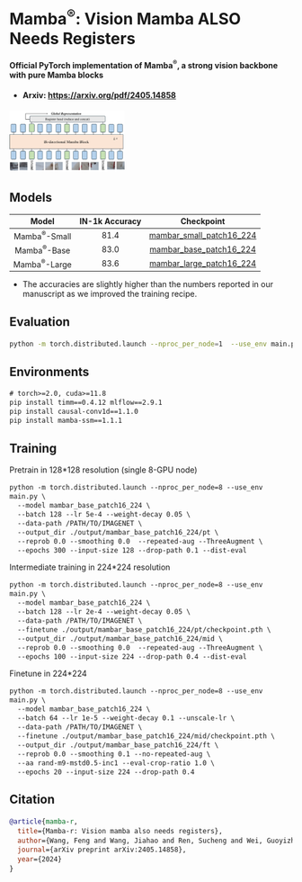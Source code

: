 # Mamba<sup>&reg;</sup>: Vision Mamba ALSO Needs Registers

#### Official PyTorch implementation of Mamba<sup>&reg;</sup>, a strong vision backbone with pure Mamba blocks

- #### Arxiv: https://arxiv.org/pdf/2405.14858

<img src="Assets\teaser.png" style="zoom: 20%;" />

## Models

|            Model            | IN-1k Accuracy |                          Checkpoint                          |
|:------------------------------------------------------------------:|:-------------:|:----------:|
| Mamba<sup>&reg;</sup>-Small |      81.4      | [mambar_small_patch16_224](https://huggingface.co/Wangf3014/Mamba-Reg/resolve/main/mambar_small_patch16_224.pth) |
| Mamba<sup>&reg;</sup>-Base  |      83.0      | [mambar_base_patch16_224](https://huggingface.co/Wangf3014/Mamba-Reg/resolve/main/mambar_base_patch16_224.pth) |
| Mamba<sup>&reg;</sup>-Large |      83.6      | [mambar_large_patch16_224](https://huggingface.co/Wangf3014/Mamba-Reg/resolve/main/mambar_large_patch16_224.pth) |

* The accuracies are slightly higher than the numbers reported in our manuscript as we improved the training recipe.

## Evaluation

```bash
python -m torch.distributed.launch --nproc_per_node=1  --use_env main.py --model mambar_base_patch16_224 --eval --eval-crop-ratio 1.0 --batch 128 --data-path /PATH/TO/IMAGENET --resume /PATH/TO/CHECKPOINT
```
## Environments

```
# torch>=2.0, cuda>=11.8
pip install timm==0.4.12 mlflow==2.9.1
pip install causal-conv1d==1.1.0
pip install mamba-ssm==1.1.1
```

## Training

Pretrain in 128*128  resolution (single 8-GPU node)

```
python -m torch.distributed.launch --nproc_per_node=8 --use_env main.py \
  --model mambar_base_patch16_224 \
  --batch 128 --lr 5e-4 --weight-decay 0.05 \
  --data-path /PATH/TO/IMAGENET \
  --output_dir ./output/mambar_base_patch16_224/pt \
  --reprob 0.0 --smoothing 0.0  --repeated-aug --ThreeAugment \
  --epochs 300 --input-size 128 --drop-path 0.1 --dist-eval
```

Intermediate training in 224*224 resolution

```
python -m torch.distributed.launch --nproc_per_node=8 --use_env main.py \
  --model mambar_base_patch16_224 \
  --batch 128 --lr 2e-4 --weight-decay 0.05 \
  --data-path /PATH/TO/IMAGENET \
  --finetune ./output/mambar_base_patch16_224/pt/checkpoint.pth \
  --output_dir ./output/mambar_base_patch16_224/mid \
  --reprob 0.0 --smoothing 0.0  --repeated-aug --ThreeAugment \
  --epochs 100 --input-size 224 --drop-path 0.4 --dist-eval
```

Finetune in 224*224

```
python -m torch.distributed.launch --nproc_per_node=8 --use_env main.py \
  --model mambar_base_patch16_224 \
  --batch 64 --lr 1e-5 --weight-decay 0.1 --unscale-lr \
  --data-path /PATH/TO/IMAGENET \
  --finetune ./output/mambar_base_patch16_224/mid/checkpoint.pth \
  --output_dir ./output/mambar_base_patch16_224/ft \
  --reprob 0.0 --smoothing 0.1 --no-repeated-aug \
  --aa rand-m9-mstd0.5-inc1 --eval-crop-ratio 1.0 \
  --epochs 20 --input-size 224 --drop-path 0.4
```

## Citation
```bibtex
@article{mamba-r,
  title={Mamba-r: Vision mamba also needs registers},
  author={Wang, Feng and Wang, Jiahao and Ren, Sucheng and Wei, Guoyizhe and Mei, Jieru and Shao, Wei and Zhou, Yuyin and Yuille, Alan and Xie, Cihang},
  journal={arXiv preprint arXiv:2405.14858},
  year={2024}
}
```
